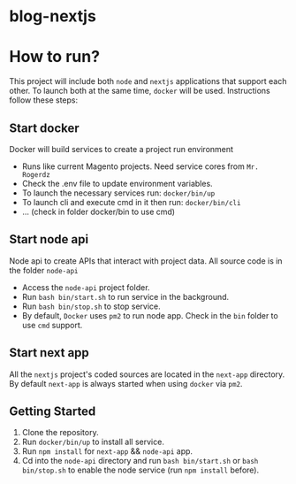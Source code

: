 # blog-nextjs

# How to run?

This project will include both `node` and `nextjs` applications that support each other. To launch both at the same time, `docker` will be used. Instructions follow these steps:

## Start docker
Docker will build services to create a project run environment
- Runs like current Magento projects. Need service cores from `Mr. Rogerdz`
- Check the .env file to update environment variables.
- To launch the necessary services run: `docker/bin/up`
- To launch cli and execute cmd in it then run: `docker/bin/cli`
- ... (check in folder docker/bin to use cmd)

## Start node api
Node api to create APIs that interact with project data. All source code is in the folder `node-api`

- Access the `node-api` project folder.
- Run `bash bin/start.sh` to run service in the background.
- Run `bash bin/stop.sh` to stop service.
- By default, `Docker` uses `pm2` to run node app. Check in the `bin` folder to use `cmd` support.

## Start next app
All the `nextjs` project's coded sources are located in the `next-app` directory.
By default `next-app` is always started when using `docker` via `pm2`. 


## Getting Started
1. Clone the repository.
2. Run `docker/bin/up` to install all service.
3. Run `npm install` for `next-app` && `node-api` app.
4. Cd into the `node-api` directory and run `bash bin/start.sh` or `bash bin/stop.sh` to enable the node service (run `npm install` before).